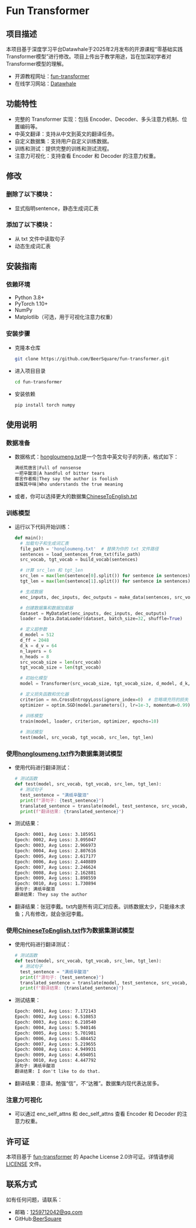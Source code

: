 # Fun Transformer
## 项目描述
本项目基于深度学习平台Datawhale于2025年2月发布的开源课程“零基础实践Transformer模型”进行修改。项目上传出于教学用途，旨在加深初学者对Transformer模型的理解。
- 开源教程网址：[fun-transformer](https://github.com/datawhalechina/fun-transformer)
- 在线学习网站：[Datawhale](http://www.datawhale.cn/learn/summary/87)

## 功能特性
- 完整的 Transformer 实现：包括 Encoder、Decoder、多头注意力机制、位置编码等。
- 中英文翻译：支持从中文到英文的翻译任务。
- 自定义数据集：支持用户自定义训练数据。
- 训练和测试：提供完整的训练和测试流程。
- 注意力可视化：支持查看 Encoder 和 Decoder 的注意力权重。

## 修改
### 删除了以下模块：
- 显式指明sentence，静态生成词汇表
### 添加了以下模块：
- 从 txt 文件中读取句子
- 动态生成词汇表

## 安装指南
### 依赖环境
- Python 3.8+
- PyTorch 1.10+
- NumPy
- Matplotlib（可选，用于可视化注意力权重）
### 安装步骤
- 克隆本仓库
  ```bash
  git clone https://github.com/BeerSquare/fun-transformer.git
- 进入项目目录
   ```bash
  cd fun-transformer
- 安装依赖
  ```bash
  pip install torch numpy

## 使用说明
### 数据准备
- 数据格式：[hongloumeng.txt](https://github.com/BeerSquare/fun-transformer/blob/main/hongloumeng.txt)是一个包含中英文句子的列表，格式如下：
  ```txt
  满纸荒唐言|Full of nonsense
  一把辛酸泪|A handful of bitter tears
  都言作者痴|They say the author is foolish
  谁解其中味|Who understands the true meaning
- 或者，你可以选择更大的数据集[ChineseToEnglish.txt](https://github.com/BeerSquare/fun-transformer/blob/main/ChineseToEnglish.txt)

### 训练模型
- 运行以下代码开始训练：
  ```python
  def main():
    # 加载句子和生成词汇表
    file_path = 'hongloumeng.txt'  # 替换为你的 txt 文件路径
    sentences = load_sentences_from_txt(file_path)
    src_vocab, tgt_vocab = build_vocab(sentences)

    # 计算 src_len 和 tgt_len
    src_len = max(len(sentence[0].split()) for sentence in sentences)  # Encoder 输入的最大长度
    tgt_len = max(len(sentence[1].split()) for sentence in sentences)  # Decoder 输入输出的最大长度

    # 生成数据
    enc_inputs, dec_inputs, dec_outputs = make_data(sentences, src_vocab, tgt_vocab, src_len, tgt_len)

    # 创建数据集和数据加载器
    dataset = MyDataSet(enc_inputs, dec_inputs, dec_outputs)
    loader = Data.DataLoader(dataset, batch_size=32, shuffle=True)

    # 定义超参数
    d_model = 512
    d_ff = 2048
    d_k = d_v = 64
    n_layers = 6
    n_heads = 8
    src_vocab_size = len(src_vocab)
    tgt_vocab_size = len(tgt_vocab)

    # 初始化模型
    model = Transformer(src_vocab_size, tgt_vocab_size, d_model, d_k, d_v, n_heads, d_ff, n_layers)

    # 定义损失函数和优化器
    criterion = nn.CrossEntropyLoss(ignore_index=0)  # 忽略填充符的损失
    optimizer = optim.SGD(model.parameters(), lr=1e-3, momentum=0.99)

    # 训练模型
    train(model, loader, criterion, optimizer, epochs=10)
    
    # 测试模型
    test(model, src_vocab, tgt_vocab, src_len, tgt_len)

### 使用[hongloumeng.txt](https://github.com/BeerSquare/fun-transformer/blob/main/hongloumeng.txt)作为数据集测试模型
- 使用代码进行翻译测试：
  ```python
  # 测试函数
  def test(model, src_vocab, tgt_vocab, src_len, tgt_len):
    # 测试句子
    test_sentence = "满纸辛酸泪"
    print(f"源句子: {test_sentence}")
    translated_sentence = translate(model, test_sentence, src_vocab, tgt_vocab, src_len, tgt_len)
    print(f"翻译结果: {translated_sentence}")
- 测试结果：
  ```txt
  Epoch: 0001, Avg Loss: 3.185951
  Epoch: 0002, Avg Loss: 3.095047
  Epoch: 0003, Avg Loss: 2.966973
  Epoch: 0004, Avg Loss: 2.807616
  Epoch: 0005, Avg Loss: 2.617177
  Epoch: 0006, Avg Loss: 2.440889
  Epoch: 0007, Avg Loss: 2.246624
  Epoch: 0008, Avg Loss: 2.162881
  Epoch: 0009, Avg Loss: 1.898559
  Epoch: 0010, Avg Loss: 1.730894
  源句子: 满纸辛酸泪
  翻译结果: They say the author
- 翻译结果：张冠李戴。txt内是所有词汇对应表。训练数据太少，只能缘木求鱼；凡有修改，就会张冠李戴。
### 使用[ChineseToEnglish.txt](https://github.com/BeerSquare/fun-transformer/blob/main/ChineseToEnglish.txt)作为数据集测试模型
- 使用代码进行翻译测试：
  ```python
  # 测试函数
  def test(model, src_vocab, tgt_vocab, src_len, tgt_len):
    # 测试句子
    test_sentence = "满纸辛酸泪"
    print(f"源句子: {test_sentence}")
    translated_sentence = translate(model, test_sentence, src_vocab, tgt_vocab, src_len, tgt_len)
    print(f"翻译结果: {translated_sentence}")
- 测试结果：
  ```txt
  Epoch: 0001, Avg Loss: 7.172143
  Epoch: 0002, Avg Loss: 6.510853
  Epoch: 0003, Avg Loss: 6.210540
  Epoch: 0004, Avg Loss: 5.940146
  Epoch: 0005, Avg Loss: 5.701981
  Epoch: 0006, Avg Loss: 5.484452
  Epoch: 0007, Avg Loss: 5.219655
  Epoch: 0008, Avg Loss: 4.949931
  Epoch: 0009, Avg Loss: 4.694051
  Epoch: 0010, Avg Loss: 4.447792
  源句子: 满纸辛酸泪
  翻译结果: I don't like to do that.
- 翻译结果：意译。勉强“信”，不“达雅”。数据集内现代表达居多。

### 注意力可视化
- 可以通过 enc_self_attns 和 dec_self_attns 查看 Encoder 和 Decoder 的注意力权重。

## 许可证
本项目基于 [fun-transformer](https://github.com/datawhalechina/fun-transformer) 的 Apache License 2.0许可证。详情请参阅 [LICENSE](https://github.com/BeerSquare/fun-transformer/blob/main/LICENSE.txt) 文件。

## 联系方式
如有任何问题，请联系：
- 邮箱：1259712042@qq.com
- GitHub:[BeerSquare](https://github.com/BeerSquare)


